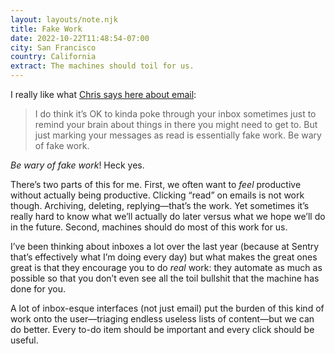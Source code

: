 ```yaml
---
layout: layouts/note.njk
title: Fake Work
date: 2022-10-22T11:48:54-07:00
city: San Francisco
country: California
extract: The machines should toil for us.
---
```


I really like what [Chris says here about email](https://email-is-good.com/2022/10/17/0-unread-emails/):

> I do think it’s OK to kinda poke through your inbox sometimes just to remind your brain about things in there you might need to get to. But just marking your messages as read is essentially fake work. Be wary of fake work.

_Be wary of fake work_! Heck yes.

There’s two parts of this for me. First, we often want to _feel_ productive without actually being productive. Clicking “read” on emails is not work though. Archiving, deleting, replying—that’s the work. Yet sometimes it’s really hard to know what we’ll actually do later versus what we hope we’ll do in the future. Second, machines should do most of this work for us.

I’ve been thinking about inboxes a lot over the last year (because at Sentry that’s effectively what I’m doing every day) but what makes the great ones great is that they encourage you to do _real_ work: they automate as much as possible so that you don’t even see all the toil bullshit that the machine has done for you.

A lot of inbox-esque interfaces (not just email) put the burden of this kind of work onto the user—triaging endless useless lists of content—but we can do better. Every to-do item should be important and every click should be useful.
